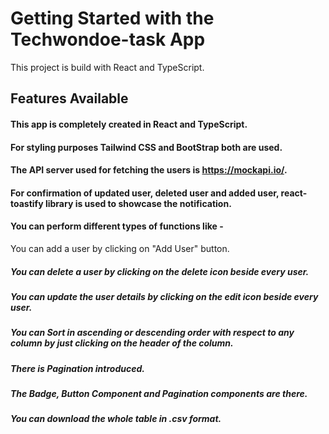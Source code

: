# Getting Started with the Techwondoe-task App

This project is build with React and TypeScript.

## Features Available

#### This app is completely created in React and TypeScript.
#### For styling purposes Tailwind CSS and BootStrap both are used.
#### The API server used for fetching the users is https://mockapi.io/.
#### For confirmation of updated user, deleted user and added user, react-toastify library is used to showcase the notification.
#### You can perform different types of functions like -
 You can add a user by clicking on "Add User" button.
##### You can delete a user by clicking on the delete icon beside every user.
##### You can update the user details by clicking on the edit icon beside every user.
##### You can Sort in ascending or descending order with respect to any column by just clicking on the header of the column.
##### There is Pagination introduced.
##### The Badge, Button Component and Pagination components are there.
##### You can download the whole table in .csv format.

